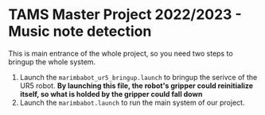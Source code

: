 # TAMS Master Project 2022/2023 - Music note detection

This is main entrance of the whole project, so you need two steps to bringup the whole system.

1.  Launch the `marimbabot_ur5_bringup.launch` to bringup the serivce of the UR5 robot. **By launching this file, the robot's gripper could reinitialize itself, so what is holded by the gripper could fall down**
2. Launch the `marimbabot.launch` to run the main system of our project.
